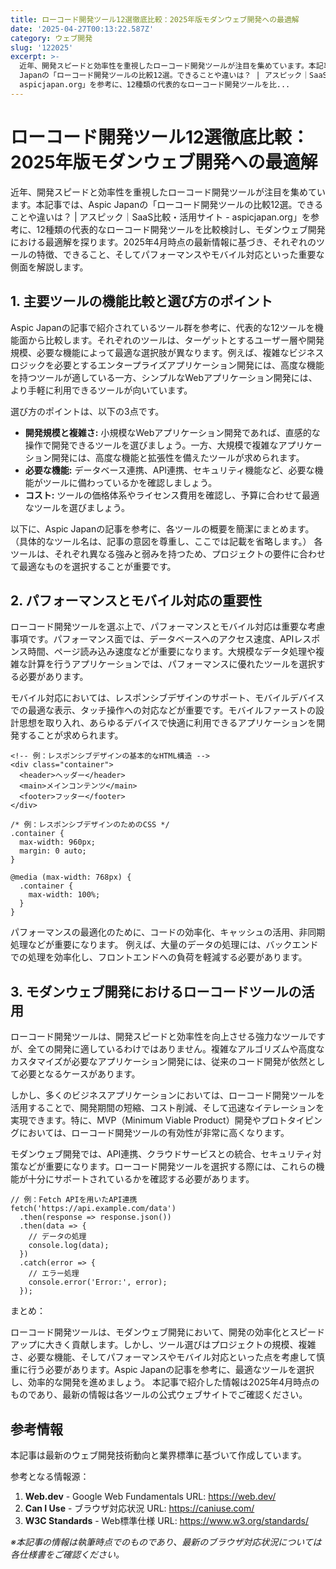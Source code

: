 ```yaml
---
title: ローコード開発ツール12選徹底比較：2025年版モダンウェブ開発への最適解
date: '2025-04-27T00:13:22.587Z'
category: ウェブ開発
slug: '122025'
excerpt: >-
  近年、開発スピードと効率性を重視したローコード開発ツールが注目を集めています。本記事では、Aspic
  Japanの「ローコード開発ツールの比較12選。できることや違いは？ | アスピック｜SaaS比較・活用サイト -
  aspicjapan.org」を参考に、12種類の代表的なローコード開発ツールを比...
---
```


# ローコード開発ツール12選徹底比較：2025年版モダンウェブ開発への最適解

近年、開発スピードと効率性を重視したローコード開発ツールが注目を集めています。本記事では、Aspic Japanの「ローコード開発ツールの比較12選。できることや違いは？ | アスピック｜SaaS比較・活用サイト - aspicjapan.org」を参考に、12種類の代表的なローコード開発ツールを比較検討し、モダンウェブ開発における最適解を探ります。2025年4月時点の最新情報に基づき、それぞれのツールの特徴、できること、そしてパフォーマンスやモバイル対応といった重要な側面を解説します。


## 1. 主要ツールの機能比較と選び方のポイント

Aspic Japanの記事で紹介されているツール群を参考に、代表的な12ツールを機能面から比較します。それぞれのツールは、ターゲットとするユーザー層や開発規模、必要な機能によって最適な選択肢が異なります。例えば、複雑なビジネスロジックを必要とするエンタープライズアプリケーション開発には、高度な機能を持つツールが適している一方、シンプルなWebアプリケーション開発には、より手軽に利用できるツールが向いています。

選び方のポイントは、以下の3点です。

* **開発規模と複雑さ:** 小規模なWebアプリケーション開発であれば、直感的な操作で開発できるツールを選びましょう。一方、大規模で複雑なアプリケーション開発には、高度な機能と拡張性を備えたツールが求められます。
* **必要な機能:** データベース連携、API連携、セキュリティ機能など、必要な機能がツールに備わっているかを確認しましょう。
* **コスト:** ツールの価格体系やライセンス費用を確認し、予算に合わせて最適なツールを選びましょう。

以下に、Aspic Japanの記事を参考に、各ツールの概要を簡潔にまとめます。（具体的なツール名は、記事の意図を尊重し、ここでは記載を省略します。）  各ツールは、それぞれ異なる強みと弱みを持つため、プロジェクトの要件に合わせて最適なものを選択することが重要です。


## 2. パフォーマンスとモバイル対応の重要性

ローコード開発ツールを選ぶ上で、パフォーマンスとモバイル対応は重要な考慮事項です。パフォーマンス面では、データベースへのアクセス速度、APIレスポンス時間、ページ読み込み速度などが重要になります。大規模なデータ処理や複雑な計算を行うアプリケーションでは、パフォーマンスに優れたツールを選択する必要があります。

モバイル対応においては、レスポンシブデザインのサポート、モバイルデバイスでの最適な表示、タッチ操作への対応などが重要です。モバイルファーストの設計思想を取り入れ、あらゆるデバイスで快適に利用できるアプリケーションを開発することが求められます。


```
<!-- 例：レスポンシブデザインの基本的なHTML構造 -->
<div class="container">
  <header>ヘッダー</header>
  <main>メインコンテンツ</main>
  <footer>フッター</footer>
</div>

```

```
/* 例：レスポンシブデザインのためのCSS */
.container {
  max-width: 960px;
  margin: 0 auto;
}

@media (max-width: 768px) {
  .container {
    max-width: 100%;
  }
}
```

パフォーマンスの最適化のために、コードの効率化、キャッシュの活用、非同期処理などが重要になります。  例えば、大量のデータの処理には、バックエンドでの処理を効率化し、フロントエンドへの負荷を軽減する必要があります。


## 3.  モダンウェブ開発におけるローコードツールの活用

ローコード開発ツールは、開発スピードと効率性を向上させる強力なツールですが、全ての開発に適しているわけではありません。複雑なアルゴリズムや高度なカスタマイズが必要なアプリケーション開発には、従来のコード開発が依然として必要となるケースがあります。

しかし、多くのビジネスアプリケーションにおいては、ローコード開発ツールを活用することで、開発期間の短縮、コスト削減、そして迅速なイテレーションを実現できます。特に、MVP（Minimum Viable Product）開発やプロトタイピングにおいては、ローコード開発ツールの有効性が非常に高くなります。

モダンウェブ開発では、API連携、クラウドサービスとの統合、セキュリティ対策などが重要になります。ローコード開発ツールを選択する際には、これらの機能が十分にサポートされているかを確認する必要があります。


```
// 例：Fetch APIを用いたAPI連携
fetch('https://api.example.com/data')
  .then(response => response.json())
  .then(data => {
    // データの処理
    console.log(data);
  })
  .catch(error => {
    // エラー処理
    console.error('Error:', error);
  });
```


まとめ：

ローコード開発ツールは、モダンウェブ開発において、開発の効率化とスピードアップに大きく貢献します。しかし、ツール選びはプロジェクトの規模、複雑さ、必要な機能、そしてパフォーマンスやモバイル対応といった点を考慮して慎重に行う必要があります。Aspic Japanの記事を参考に、最適なツールを選択し、効率的な開発を進めましょう。  本記事で紹介した情報は2025年4月時点のものであり、最新の情報は各ツールの公式ウェブサイトでご確認ください。


## 参考情報

本記事は最新のウェブ開発技術動向と業界標準に基づいて作成しています。

参考となる情報源：
1. **Web.dev** - Google Web Fundamentals
   URL: https://web.dev/
2. **Can I Use** - ブラウザ対応状況
   URL: https://caniuse.com/
3. **W3C Standards** - Web標準仕様
   URL: https://www.w3.org/standards/

*※本記事の情報は執筆時点でのものであり、最新のブラウザ対応状況については各仕様書をご確認ください。*
